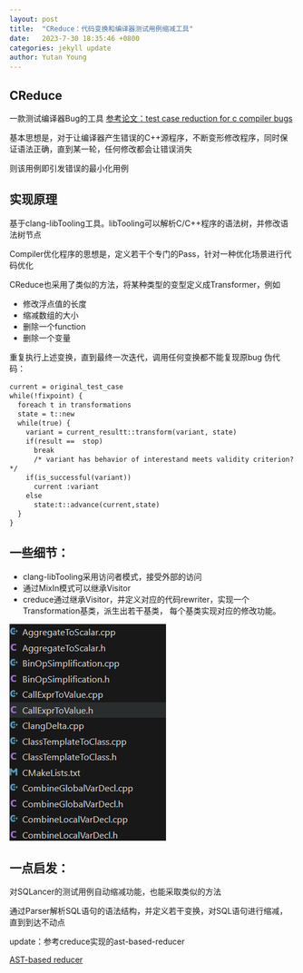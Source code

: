 ```yaml
---
layout: post
title:  "CReduce：代码变换和编译器测试用例缩减工具"
date:   2023-7-30 18:35:46 +0800
categories: jekyll update
author: Yutan Young
---
```


## CReduce
一款测试编译器Bug的工具
[参考论文：test case reduction for c compiler bugs](https://users.cs.utah.edu/~regehr/papers/pldi12-preprint.pdf)

基本思想是，对于让编译器产生错误的C++源程序，不断变形修改程序，同时保证语法正确，直到某一轮，任何修改都会让错误消失

则该用例即引发错误的最小化用例

## 实现原理
基于clang-libTooling工具。libTooling可以解析C/C++程序的语法树，并修改语法树节点

Compiler优化程序的思想是，定义若干个专门的Pass，针对一种优化场景进行代码优化

CReduce也采用了类似的方法，将某种类型的变型定义成Transformer，例如
+ 修改浮点值的长度
+ 缩减数组的大小
+ 删除一个function
+ 删除一个变量

重复执行上述变换，直到最终一次迭代，调用任何变换都不能复现原bug
伪代码：
```
current = original_test_case
while(!fixpoint) {
  foreach t in transformations
  state = t::new
  while(true) {
    variant = current_resultt::transform(variant, state)
    if(result ==  stop)
      break
      /* variant has behavior of interestand meets validity criterion? */
    if(is_successful(variant))
      current :variant
    else
      state:t::advance(current,state)
  }
}
```

## 一些细节：

+ clang-libTooling采用访问者模式，接受外部的访问
+ 通过MixIn模式可以继承Visitor
+ creduce通过继承Visitor，并定义对应的代码rewriter，实现一个Transformation基类，派生出若干基类，
每个基类实现对应的修改功能。

![list](/images/creduce/creduce-transformation-defs.png)
## 一点启发：
对SQLancer的测试用例自动缩减功能，也能采取类似的方法

通过Parser解析SQL语句的语法结构，并定义若干变换，对SQL语句进行缩减，直到到达不动点

update：参考creduce实现的ast-based-reducer

[AST-based reducer](https://github.com/sqlancer/sqlancer/pull/879)